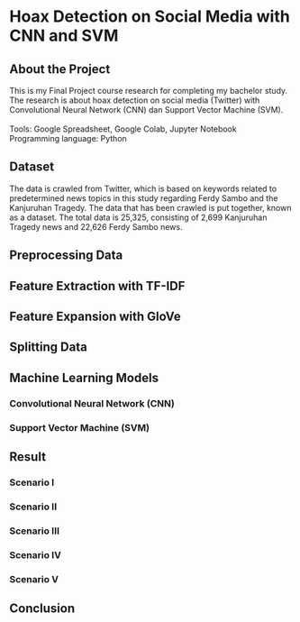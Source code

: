 # Hoax Detection on Social Media with CNN and SVM

## About the Project
This is my Final Project course research for completing my bachelor study. The research is about hoax detection on social media (Twitter) with Convolutional Neural Network (CNN) dan Support Vector Machine (SVM). </br></br>
Tools: Google Spreadsheet, Google Colab, Jupyter Notebook </br>
Programming language: Python

## Dataset
The data is crawled from Twitter, which is based on keywords related to predetermined news topics in this study regarding Ferdy Sambo and the Kanjuruhan Tragedy. The data that has been crawled is put together, known as a dataset. The total data is 25,325, consisting of 2,699 Kanjuruhan Tragedy news and 22,626 Ferdy Sambo news.

## Preprocessing Data


## Feature Extraction with TF-IDF


## Feature Expansion with GloVe


## Splitting Data


## Machine Learning Models

### Convolutional Neural Network (CNN)

### Support Vector Machine (SVM)


## Result

### Scenario I

### Scenario II

### Scenario III

### Scenario IV

### Scenario V


## Conclusion

